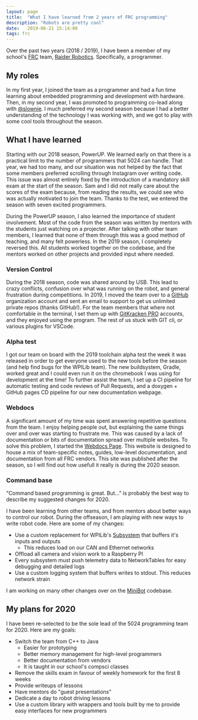 ```yaml
---
layout: page
title:  "What I have learned from 2 years of FRC programming"
description: "Robots are pretty cool"
date:   2019-06-21 15:14:00
tags: frc
---
```


Over the past two years (2018 / 2019), I have been a member of my school's [FRC](https://www.firstinspires.org/robotics/frc) team, [Raider Robotics](https://frc5024.github.io). Specifically, a programmer.

## My roles
In my first year, I joined the team as a programmer and had a fun time learning about embedded programming and development with hardware. Then, in my second year, I was promoted to programming co-lead along with [@slownie](https://github.com/slownie). I much preferred my second season because I had a better understanding of the technology I was working with, and we got to play with some cool tools throughout the season.

## What I have learned
Starting with our 2018 season, PowerUP. We learned early on that there is a practical limit to the number of programmers that 5024 can handle. That year, we had too many, and our situation was not helped by the fact that some members preferred scrolling through Instagram over writing code. This issue was almost entirely fixed by the introduction of a mandatory skill exam at the start of the season. Sam and I did not really care about the scores of the exam because, from reading the results, we could see who was actually motivated to join the team. Thanks to the test, we entered the season with seven excited programmers.

During the PowerUP season, I also learned the importance of student involvement. Most of the code from the season was written by mentors with the students just watching on a projecter. After talking with other team members, I learned that none of them through this was a good method of teaching, and many felt powerless. In the 2019 season, I completely reversed this. All students worked together on the codebase, and the mentors worked on other projects and provided input where needed.

### Version Control
During the 2018 season, code was shared around by USB. This lead to crazy conflicts, confusion over what was running on the robot, and general frustration during competitions. In 2019, I moved the team over to a [GitHub](https://github.com) organization account and sent an email to support to get us unlimited private repos (thanks GitHub!). For the team members that where not comfortable in the terminal, I set them up with [GitKracken PRO](https://www.gitkraken.com/) accounts, and they enjoyed using the program. The rest of us stuck with GIT cli, or various plugins for VSCode.

### Alpha test
I got our team on board with the 2019 toolchain alpha test the week it was released in order to get everyone used to the new tools before the season (and help find bugs for the WPILib team). The new buildsystem, Gradle, worked great and I could even run it on the chromebook I was using for development at the time! To further assist the team, I set up a CI pipeline for automatic testing and code reviews of Pull Requests, and a doxygen + GitHub pages CD pipeline for our new documentation webpage.

### Webdocs
A significant amount of my time was spent answering repetitive questions from the team. I enjoy helping people out, but explaining the same things over and over was starting to frustrate me. This was caused by a lack of documentation or bits of documentation spread over multiple websites. To solve this problem, I started the [Webdocs Page](https://frc5024.github.io/webdocs/#/). This website is designed to house a mix of team-specific notes, guides, low-level documentation, and documentation from all FRC vendors. This site was published after the season, so I will find out how usefull it really is during the 2020 season.

### Command base
"Command based programming is great. But..." is probably the best way to describe my suggested changes for 2020.

I have been learning from other teams, and from mentors about better ways to control our robot. During the offseason, I am playing with new ways to write robot code. Here are some of my changes:
 - Use a custom replacement for WPILib's [Subsystem](https://first.wpi.edu/FRC/roborio/release/docs/java/edu/wpi/first/wpilibj/command/Subsystem.html) that buffers it's inputs and outputs
   - This reduces load on our CAN and Ethernet networks
 - Offload all camera and vision work to a Raspberry PI
 - Every subsystem must push telemetry data to NetworkTables for easy debugging and detailed logs
 - Use a custom logging system that buffers writes to stdout. This reduces network strain

I am working on many other changes over on the [MiniBot](https://github.com/frc5024/MiniBot) codebase.

## My plans for 2020
I have been re-selected to be the sole lead of the 5024 programming team for 2020. Here are my goals:
 - Switch the team from C++ to Java 
   - Easier for prototyping
   - Better memory management for high-level programmers
   - Better documentation from vendors
   - It is taught in our school's compsci classes
 - Remove the skills exam in favour of weekly homework for the first 8 weeks
 - Provide writeups of lessons
 - Have mentors do "guest presentations"
 - Dedicate a day to robot driving lessons
 - Use a custom library with wrappers and tools built by me to provide easy interfaces for new programmers